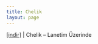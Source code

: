 ```yaml
---
title: Chelik
layout: page
---
```


<a href="https://cloud.mail.ru/public/04746be4d191/Chelik%20-%20Lanetim%20Uzerinde" target="_blank">[indir]</a> | Chelik &#8211; Lanetim Üzerinde
